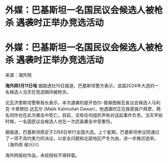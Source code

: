 # 外媒：巴基斯坦一名国民议会候选人被枪杀 遇袭时正举办竞选活动

# 外媒：巴基斯坦一名国民议会候选人被枪杀 遇袭时正举办竞选活动

来源：海外网

**海外网1月11日电** 据路透社10日报道，巴基斯坦警方表示，该国2024年大选的一名候选人当天在竞选期间被枪杀。

北瓦济里斯坦警察局长表示，本次遇袭的是开伯尔-普赫图赫瓦省议会候选人马利克·卡里穆拉·达瓦尔 (Malik Kalimullah
Dawar)，他遇袭时正在挨家挨户拜票，两名同伴也在此次袭击中死亡。目前，没有任何组织声称对这起事件负责。当天早些时候，一名国民议会候选人也在一次武装袭击中受重伤。

据报道，巴基斯坦原定于2月8日举行全国大选。上个星期，巴基斯坦参议院通过了一项不具约束力的决议，以安全问题和北部地区严冬为由，进一步推迟选举。（海外网
侯兴川）

海外网版权作品，未经授权不得转载。

